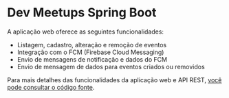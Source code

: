 # Dev Meetups Spring Boot

A aplicação web oferece as seguintes funcionalidades:

- Listagem, cadastro, alteração e remoção de eventos
- Integração com o FCM (Firebase Cloud Messaging)
- Envio de mensagens de notificação e dados do FCM
- Envio de mensagem de dados para eventos criados ou removidos

Para mais detalhes das funcionalidades da aplicação web e API REST, [você pode consultar o código fonte](https://github.com/alura-cursos/dev-meetups-api).
